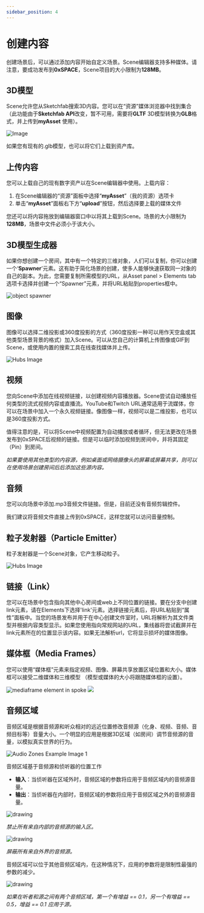 ```yaml
---
sidebar_position: 4
---
```


# 创建内容

创建场景后，可以通过添加内容开始自定义场景。Scene编辑器支持多种媒体。请注意，要成功发布到**0xSPACE**，Scene项目的大小限制为**128MB**。

## 3D模型

Scene允许您从Sketchfab搜索3D内容。您可以在“资源”媒体浏览器中找到集合（此功能由于**Sketchfab API**改变，暂不可用，需要将**GLTF** 3D模型转换为**GLB**格式，并上传到**myAsset** 使用）。

![ Image](imgs/scene-3d-model.jpeg)

如果您有现有的.glb模型，也可以将它们上载到资产库。

## 上传内容

您可以上载自己的现有数字资产以在Scene编辑器中使用。上载内容：

1. 在Scene编辑器的“资源”面板中选择“**myAsset**”（我的资源）选项卡
2. 单击“**myAsset**”面板右下方“**upload**”按钮，然后选择要上载的媒体文件

您还可以将内容拖放到编辑器窗口中以将其上载到Scene。场景的大小限制为**128MB**，场景中文件必须小于该大小。

## 3D模型生成器

如果你想创建一个房间，其中有一个特定的三维对象，人们可以复制，你可以创建一个‘**Spawner**’元素。这有助于简化场景的创建，使多人能够快速获取同一对象的自己的副本。为此，您需要复制所需模型的URL，从Asset panel > Elements tab 选项卡选择并创建一个“Spawner”元素，并将URL粘贴到properties框中。

![object spawner](imgs/scene-spawner.jpeg)

## 图像

图像可以选择二维投影或360度投影的方式（360度投影一种可以用作天空盒或其他类型场景背景的格式）加入Scene。可以从您自己的计算机上传图像或GIF到Scene，或使用内置的搜索工具在线查找媒体并上传。

![Hubs Image](imgs/scene-images.jpeg)

## 视频

您向Scene中添加在线视频链接，以创建视频内容播放器。Scene尝试自动播放任何类型的流式视频内容或直播流。YouTube和Twitch URL通常适用于流媒体，你可以在场景中加入一个永久视频链接。像图像一样，视频可以是二维投影，也可以是360度投影方式。

值得注意的是，可以将Scene中视频配置为自动播放或者循环，但无法更改在场景发布到0xSPACE后视频的链接。但是可以临时添加视频到房间中，并将其固定（Pin）到房间。

*如果要使用其他类型的内容源，例如桌面或网络摄像头的屏幕或屏幕共享，则可以在使用场景创建房间后后添加这些源内容。*

## 音频

您可以向场景中添加.mp3音频文件链接。但是，目前还没有音频剪辑控件。

我们建议将音频文件直接上传到0xSPACE，这样您就可以访问音量控制。

## 粒子发射器（Particle Emitter）

粒子发射器是一个Scene对象，它产生移动粒子。

![Hubs Image](imgs/scene-particle-emitter.jpeg)

## 链接（Link）

您可以在场景中包含指向其他中心房间或web上不同位置的链接。要在分支中创建link元素，请在Elements下选择&#39;link&#39;元素。选择链接元素后，将URL粘贴到“属性”面板中。当您的场景发布并用于在中心创建文件室时，URL将解析为其文件类型并根据内容类型显示。如果您使用指向常规网站的URL，集线器将尝试截屏并在link元素所在的位置显示该内容。如果无法解析url，它将显示损坏的媒体图像。

## 媒体框（Media Frames）

您可以使用“媒体框”元素来指定视频、图像、屏幕共享放置区域位置和大小。媒体框可以接受二维媒体和三维模型 （模型或媒体的大小将跟随媒体框的设置）。

![mediaframe element in spoke](imgs/5.png)
![](imgs/media-frame-demo.gif)

## 音频区域

音频区域是根据音频源和听众相对的远近位置修改音频源（化身、视频、音频、音频目标等）音量大小。一个明显的应用是根据3D区域（如房间）调节音频源的音量，以模拟真实世界的行为。

![Audio Zones Example Image 1](imgs/audio-zones-example-0.jpeg)

音频区域基于音频源和侦听器的位置工作

- **输入**：当侦听器在区域外时，音频区域的参数将应用于音频区域内的音频源音量。
- **输出**：当侦听器在内部时，音频区域的参数将应用于音频区域之外的音频源音量。

![drawing](imgs/audio-zones-example-2.jpeg)

*禁止所有来自内部的音频源的输入区。*

![drawing](imgs/audio-zones-example-3.jpeg)

*屏蔽所有来自外界的音频源。*

音频区域可以位于其他音频区域内，在这种情况下，应用的参数将是限制性最强的参数的减少。

![drawing](imgs/audio-zones-example-1.jpeg)

*如果在听者和源之间有两个音频区域，第一个有增益 == 0.1，另一个有增益 == 0.5，增益 == 0.1 应用于源。*

















